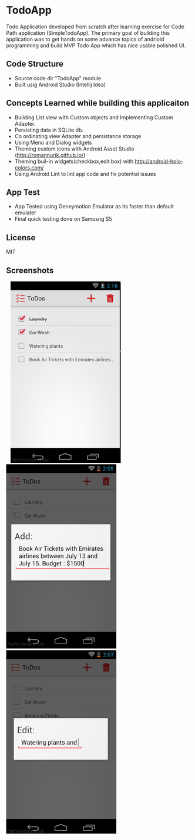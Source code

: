 TodoApp
====================
Todo Application developed from scratch after learning exercise for Code Path application (SimpleTodoApp).
The primary goal of building this application was to get hands on some advance topics of andrioid programming and build MVP Todo App which has nice usable polished UI.

Code Structure
-----------
* Source code dir "TodoApp" module
* Built usig Android Studio (Intellij Idea)

Concepts Learned while building this applicaiton
--------------
* Building List view with Custom objects and Implementing Custom Adapter.
* Persisting data in SQLite db.
* Co ordinating view Adapter and persistance storage.
* Using Menu and Dialog widgets
* Theming custom icons with Android Asset Studio (http://romannurik.github.io/)
* Theming buil-in widgets(checkbox,edit box) with http://android-holo-colors.com/
* Using Android Lint to lint app code and fix potential issues

App Test
--------------
* App Tested using Geneymotion Emulator as its faster than default emulater
* Final quick testing done on Samusng S5


License
----
MIT

Screenshots
------------
&nbsp;&nbsp;
<img src="https://raw.githubusercontent.com/rutvijkumarshah/codepath_application/master/screeshots/TodoApp/AllTasks.PNG" width="300"/>
&nbsp;&nbsp;
<img src="https://raw.githubusercontent.com/rutvijkumarshah/codepath_application/master/screeshots/TodoApp/AddTask.PNG" width="300"/>
&nbsp;&nbsp;
<img src="https://raw.githubusercontent.com/rutvijkumarshah/codepath_application/master/screeshots/TodoApp/EditTask.PNG" width="300"/>
